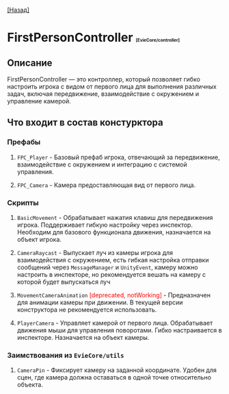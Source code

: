 [[Назад]](./main.md)

# FirstPersonController <span style="font-size: 10px">[EvieCore/controller]</span>

## Описание 

FirstPersonController — это контроллер, который позволяет гибко настроить игрока с видом от первого лица для выполнения различных задач, включая передвижение, взаимодействие с окружением и управление камерой.

## Что входит в состав констурктора

### Префабы

1. ``FPC_Player`` - Базовый префаб игрока, отвечающий за передвижение, взаимодействие с окружением и интеграцию с системой управления.

2. ``FPC_Camera`` - Камера предоставляющая вид от первого лица.

### Скрипты

1. ``BasicMovement`` - Обрабатывает нажатия клавиш для передвижения игрока. Поддерживает гибкую настройку через инспектор. Необходим для базового функционала движения, назначается на объект игрока.

2. ``CameraRaycast`` - Выпускает луч из камеры игрока для взаимодействия с окружением, есть гибкая настройка отправки сообщений через ``MessageManager`` и ``UnityEvent``, камеру можно настроить в инспекторе, но рекомендуется вешать на камеру с которой будет выпускаться луч

3. ``MovementCameraAnimation`` <font color="red">[deprecated, notWorking]</font> - Предназначен для анимации камеры при движении. В текущей версии конструктора не рекомендуется использовать.

4. ``PlayerCamera`` - Управляет камерой от первого лица. Обрабатывает движения мыши для управления поворотами. Гибко настраивается в инспекторе. Назначается на объект камеры.

### Заимствования из ``EvieCore/utils``

1. ``CameraPin`` - Фиксирует камеру на заданной координате. Удобен для сцен, где камера должна оставаться в одной точке относительно объекта.